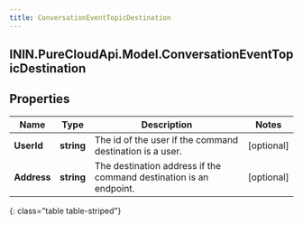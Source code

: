 ```yaml
---
title: ConversationEventTopicDestination
---
```

## ININ.PureCloudApi.Model.ConversationEventTopicDestination

## Properties

|Name | Type | Description | Notes|
|------------ | ------------- | ------------- | -------------|
| **UserId** | **string** | The id of the user if the command destination is a user. | [optional] |
| **Address** | **string** | The destination address if the command destination is an endpoint. | [optional] |
{: class="table table-striped"}



